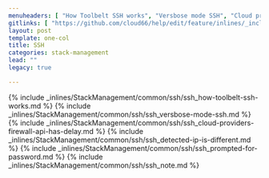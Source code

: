 ```yaml
---
menuheaders: [ "How Toolbelt SSH works", "Versbose mode SSH", "Cloud provider's firewall API has delay", "Detected IP is different", "Prompted for Password", "Note:" ]
gitlinks: [ "https://github.com/cloud66/help/edit/feature/inlines/_includes/_inlines/StackManagement/common/ssh/ssh_how-toolbelt-ssh-works.md", "https://github.com/cloud66/help/edit/feature/inlines/_includes/_inlines/StackManagement/common/ssh/ssh_versbose-mode-ssh.md", "https://github.com/cloud66/help/edit/feature/inlines/_includes/_inlines/StackManagement/common/ssh/ssh_cloud-providers-firewall-api-has-delay.md", "https://github.com/cloud66/help/edit/feature/inlines/_includes/_inlines/StackManagement/common/ssh/ssh_detected-ip-is-different.md", "https://github.com/cloud66/help/edit/feature/inlines/_includes/_inlines/StackManagement/common/ssh/ssh_prompted-for-password.md", "https://github.com/cloud66/help/edit/feature/inlines/_includes/_inlines/StackManagement/common/ssh/ssh_note.md" ]
layout: post
template: one-col
title: SSH
categories: stack-management
lead: ""
legacy: true

---
```


<a name="1"></a>{% include _inlines/StackManagement/common/ssh/ssh_how-toolbelt-ssh-works.md %}
<a name="2"></a>{% include _inlines/StackManagement/common/ssh/ssh_versbose-mode-ssh.md %}
<a name="3"></a>{% include _inlines/StackManagement/common/ssh/ssh_cloud-providers-firewall-api-has-delay.md %}
<a name="4"></a>{% include _inlines/StackManagement/common/ssh/ssh_detected-ip-is-different.md %}
<a name="5"></a>{% include _inlines/StackManagement/common/ssh/ssh_prompted-for-password.md %}
<a name="6"></a>{% include _inlines/StackManagement/common/ssh/ssh_note.md %}